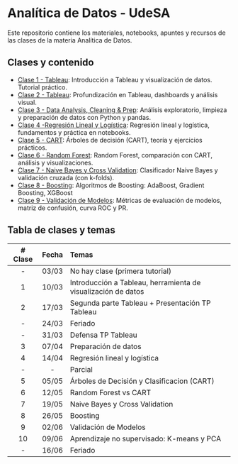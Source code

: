 # Analítica de Datos - UdeSA

Este repositorio contiene los materiales, notebooks, apuntes y recursos de las clases de la materia Analítica de Datos.

## Clases y contenido

- [Clase 1 - Tableau](./Clase%201%20-%20Tableau): Introducción a Tableau y visualización de datos. Tutorial práctico.
- [Clase 2 - Tableau](./Clase%202%20-%20Tableau): Profundización en Tableau, dashboards y análisis visual.
- [Clase 3 - Data Analysis, Cleaning & Prep](./Clase%203%20-%20Data%20Analysis%2C%20Cleaning%20%26%20Prep): Análisis exploratorio, limpieza y preparación de datos con Python y pandas.
- [Clase 4 -Regresión Lineal y Logística](./Clase%204%20-Regresi%C3%B3n%20Lineal%20y%20Log%C3%ADstica): Regresión lineal y logística, fundamentos y práctica en notebooks.
- [Clase 5 - CART](./Clase%205%20-%20CART): Árboles de decisión (CART), teoría y ejercicios prácticos.
- [Clase 6 - Random Forest](./Clase%206%20-%20Random%20Forest): Random Forest, comparación con CART, análisis y visualizaciones.
- [Clase 7 - Naive Bayes y Cross Validation](./Clase%207%20-%20Naive%20Bayes%20y%20Cross%20Validation): Clasificador Naive Bayes y validación cruzada (con k-folds).
- [Clase 8 - Boosting](./Clase%208%20-%20Boosting/): Algoritmos de Boosting: AdaBoost, Gradient Boosting, XGBoost
- [Clase 9 - Validación de Modelos](./Clase%209%20-%20Validación%20de%20Modelos/): Métricas de evaluación de modelos, matriz de confusión, curva ROC y PR.

## Tabla de clases y temas

| # Clase | Fecha   | Temas |
|:------:|:-------:|:------|
|   -    | 03/03   | No hay clase (primera tutorial) |
|   1    | 10/03   | Introducción a Tableau, herramienta de visualización de datos |
|   2    | 17/03   | Segunda parte Tableau + Presentación TP Tableau |
|   -    | 24/03   | Feriado |
|   -    | 31/03   | Defensa TP Tableau |
|   3    | 07/04   | Preparación de datos |
|   4    | 14/04   | Regresión lineal y logística |
|   -    |   -     | Parcial |      
|   5    | 05/05   | Árboles de Decisión y Clasificacion (CART) |
|   6    | 12/05   | Random Forest vs CART |
|   7    | 19/05   | Naive Bayes y Cross Validation |
|   8    | 26/05   | Boosting |
|   9    | 02/06   | Validación de Modelos |
|  10    | 09/06   | Aprendizaje no supervisado: K-means y PCA |
|   -    | 16/06   | Feriado |
